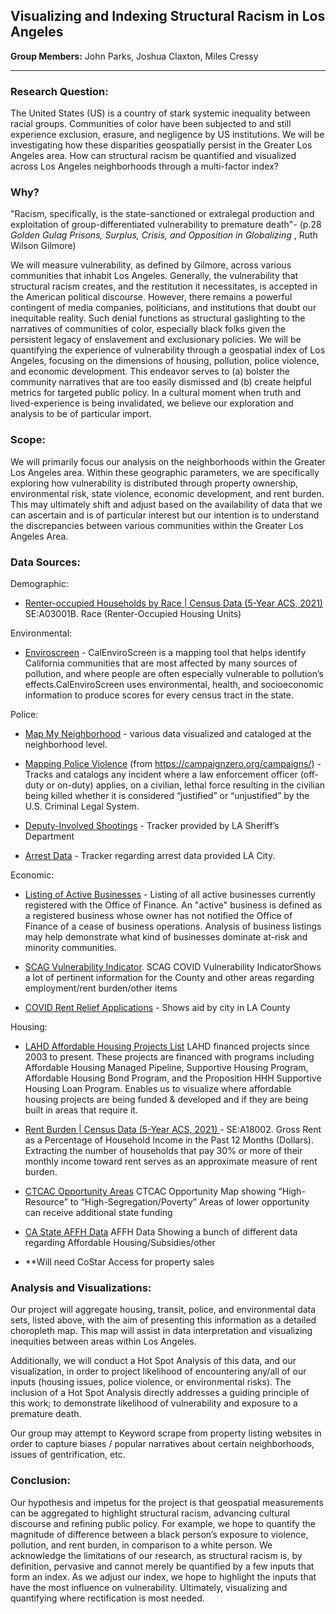  ## Visualizing and Indexing Structural Racism in Los Angeles
**Group Members:** John Parks, Joshua Claxton, Miles Cressy
_______________________________________________________________________________________
### Research Question:

The United States (US) is a country of stark systemic inequality between racial groups. Communities of color have been subjected to and still experience exclusion, erasure, and negligence by US institutions. We will be investigating how these disparities geospatially persist in the Greater Los Angeles area. How can structural racism be quantified and visualized across Los Angeles neighborhoods through a multi-factor index?

### Why? 

"Racism, specifically, is the state-sanctioned or extralegal production and exploitation of group-differentiated vulnerability to premature death"- (p.28 _Golden Gulag Prisons, Surplus, Crisis, and Opposition in Globalizing_ , Ruth Wilson Gilmore)

We will measure vulnerability, as defined by Gilmore, across various communities that inhabit Los Angeles. Generally, the vulnerability that structural racism creates, and the restitution it necessitates, is accepted in the American political discourse. However, there remains a powerful contingent of media companies, politicians, and institutions that doubt our inequitable reality. Such denial functions as structural gaslighting to the narratives of communities of color, especially black folks given the persistent legacy of enslavement and exclusionary policies. We will be quantifying the experience of vulnerability through a geospatial index of Los Angeles, focusing on the dimensions of housing, pollution, police violence, and economic development. This endeavor serves to (a) bolster the community narratives that are too easily dismissed and (b) create helpful metrics for targeted public policy. In a cultural moment when truth and lived-experience is being invalidated, we believe our exploration and analysis to be of particular import. 

### Scope:

We will primarily focus our analysis on the neighborhoods within the Greater Los Angeles area. Within these geographic parameters, we are specifically exploring how vulnerability is distributed through property ownership, environmental risk, state violence, economic development, and rent burden. This may ultimately shift and adjust based on the availability of data that we can ascertain and is of particular interest but our intention is to understand the discrepancies between various communities within the Greater Los Angeles Area.

### Data Sources:

Demographic:

- [Renter-occupied Households by Race | Census Data (5-Year ACS, 2021) ](https://www.socialexplorer.com/tables/ACS2021_5yr/R13285209)SE:A03001B. Race (Renter-Occupied Housing Units)

Environmental:

- [Enviroscreen](https://oehha.ca.gov/calenviroscreen/report/calenviroscreen-40) - CalEnviroScreen is a mapping tool that helps identify California communities that are most affected by many sources of pollution, and where people are often especially vulnerable to pollution’s effects.CalEnviroScreen uses environmental, health, and socioeconomic information to produce scores for every census tract in the state.

Police:

- [Map My Neighborhood](https://map.myneighborhooddata.org/) - various data visualized and cataloged at the neighborhood level.

- [Mapping Police Violence](https://mappingpoliceviolence.org/) (from https://campaignzero.org/campaigns/) - Tracks and catalogs any incident where a law enforcement officer (off-duty or on-duty) applies, on a civilian, lethal force resulting in the civilian being killed whether it is considered “justified” or “unjustified” by the U.S. Criminal Legal System.

- [Deputy-Involved Shootings](https://lasd.org/transparency/deputyinvolvedshootingprevious/) - Tracker provided by LA Sheriff’s Department

- [Arrest Data](https://data.lacity.org/Public-Safety/Arrest-Data-from-2010-to-2019/yru6-6re4) - Tracker regarding arrest data provided LA City.


Economic:

- [Listing of Active Businesses](https://data.lacity.org/Administration-Finance/Listing-of-Active-Businesses/6rrh-rzua) - Listing of all active businesses currently registered with the Office of Finance. An "active" business is defined as a registered business whose owner has not notified the Office of Finance of a cease of business operations. Analysis of business listings may help demonstrate what kind of businesses dominate at-risk and minority communities. 

- [SCAG Vulnerability Indicator](https://gisdata-scag.opendata.arcgis.com/datasets/SCAG::scag-covid19-vulnerability-indicator/explore?location=34.050425%2C-118.211269%2C10.00). SCAG COVID Vulnerability IndicatorShows a lot of pertinent information for the County and other areas regarding employment/rent burden/other items

- [COVID Rent Relief Applications](https://housing.ca.gov/covid_rr/dashboard.html) - Shows aid by city in LA County

Housing:

- [LAHD Affordable Housing Projects List](https://data.lacity.org/Housing-and-Real-Estate/LAHD-Affordable-Housing-Projects-List-2003-to-Pres/mymu-zi3s) LAHD financed projects since 2003 to present. These projects are financed with programs including Affordable Housing Managed Pipeline, Supportive Housing Program, Affordable Housing Bond Program, and the Proposition HHH Supportive Housing Loan Program. Enables us to visualize where affordable housing projects are being funded & developed and if they are being built in areas that require it.

- [Rent Burden | Census Data (5-Year ACS, 2021) ](https://www.socialexplorer.com/tables/ACS2021_5yr/R13285211)- SE:A18002. Gross Rent as a Percentage of Household Income in the Past 12 Months (Dollars). Extracting the number of households that pay 30% or more of their monthly income toward rent serves as an approximate measure of rent burden.

- [CTCAC Opportunity Areas](https://belonging.berkeley.edu/2023-ctcac-hcd-opportunity-map)  CTCAC Opportunity Map showing “High-Resource” to “High-Segregation/Poverty” Areas of lower opportunity can receive additional state funding

- [CA State AFFH Data](https://www.arcgis.com/apps/webappviewer/index.html?id=4d43b384957d4366b09aeeae3c5a1f60) AFFH Data Showing a bunch of different data regarding Affordable Housing/Subsidies/other

- **Will need CoStar Access for property sales

### Analysis and Visualizations: 

Our project will aggregate housing, transit, police, and environmental data sets, listed above, with the aim of presenting this information as a detailed choropleth map.  This map will assist in data interpretation and visualizing inequities between areas within Los Angeles. 

Additionally, we will conduct a Hot Spot Analysis of this data, and our visualization, in order to project likelihood of encountering any/all of our inputs (housing issues, police violence, or environmental risks).  The inclusion of a Hot Spot Analysis directly addresses a guiding principle of this work; to demonstrate likelihood of vulnerability and exposure to a premature death.  

Our group may attempt to Keyword scrape from property listing websites in order to capture biases / popular narratives about certain neighborhoods, issues of gentrification, etc. 

### Conclusion:  

Our hypothesis and impetus for the project is that geospatial measurements can be aggregated to highlight structural racism, advancing cultural discourse and refining public policy. For example, we hope to quantify the magnitude of difference between a black person’s exposure to violence, pollution, and rent burden, in comparison to a white person. We acknowledge the limitations of our research, as structural racism is, by definition, pervasive and cannot merely be quantified by a few inputs that form an index. As we adjust our index, we hope to highlight the inputs that have the most influence on vulnerability. Ultimately, visualizing and quantifying where rectification is most needed.
